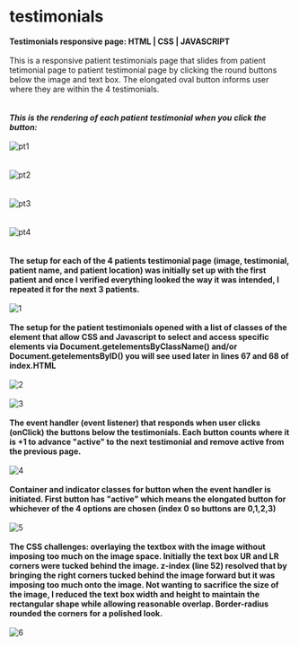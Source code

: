 # testimonials
**Testimonials responsive page:  HTML | CSS | JAVASCRIPT**
\
\
This is a responsive patient testimonials page that slides from patient tetimonial page to patient testimonial page by clicking the round buttons 
below the image and text box. The elongated oval button informs user where they are within the 4 testimonials. 
\
\
\
***This is the rendering of each patient testimonial when you click the button:*** 
\
\
![pt1](https://github.com/JCPTrevillian/testimonials/assets/95890754/076cab5c-ef46-4eaa-9eda-24c906250a1c)
\
\
\
![pt2](https://github.com/JCPTrevillian/testimonials/assets/95890754/bbe45a18-cf57-410f-b213-030dfccd91b8)
\
\
\
![pt3](https://github.com/JCPTrevillian/testimonials/assets/95890754/8e682ebf-be94-4909-bede-0786c9c7531d)
\
\
\
![pt4](https://github.com/JCPTrevillian/testimonials/assets/95890754/8622a983-e597-479f-b06f-8157abd44a9e)
\
\
\
**The setup for each of the 4 patients testimonial page (image, testimonial, patient name, and patient location) was initially set up
with the first patient and once I verified everything looked the way it was intended, I repeated it for the next 
3 patients.** 
\
\
![1](https://github.com/JCPTrevillian/testimonials/assets/95890754/c87dc46c-9be7-47ac-923a-2b5e262c50fd)
\
\
**The setup for the patient testimonials opened with a list of classes of the element that allow CSS and Javascript to select 
and access specific elements via Document.getelementsByClassName() and/or Document.getelementsByID() you will see used later in 
lines 67 and 68 of index.HTML**
\
\
![2](https://github.com/JCPTrevillian/testimonials/assets/95890754/afa4f86a-df2d-42d6-a478-76f634c4142e)
\
\
![3](https://github.com/JCPTrevillian/testimonials/assets/95890754/db993531-a316-4793-9dfd-20adea74cd6c)
\
\
**The event handler (event listener) that responds when user clicks (onClick) the buttons below the testimonials. Each button counts where it is +1
to advance "active" to the next testimonial and remove active from the previous page.**
\
\
![4](https://github.com/JCPTrevillian/testimonials/assets/95890754/d91f3f6f-389f-4556-b983-3d89973cbcd7)
\
\
**Container and indicator classes for button when the event handler is initiated. First button has "active" which means the elongated button for whichever of the 4 options are chosen (index 0 so buttons are 0,1,2,3)** 
\
\
![5](https://github.com/JCPTrevillian/testimonials/assets/95890754/b3a8b343-42c0-4fcb-8aa1-806847a63f5e)
\
\
**The CSS challenges: overlaying the textbox with the image without imposing too much on the image space. Initially the text box UR and LR corners were tucked behind the image. z-index (line 52) resolved that by bringing the right corners tucked behind the image forward but it was imposing too much onto the image. Not wanting to sacrifice the size of the image, I reduced the text box width and height to maintain the rectangular shape while allowing reasonable overlap. Border-radius rounded the corners for a polished look.** 
\
\
![6](https://github.com/JCPTrevillian/testimonials/assets/95890754/1ff95dae-084e-4b30-95d6-3e14ece71328)

